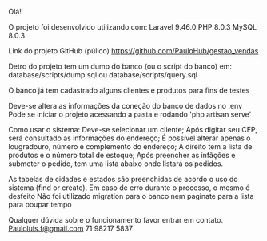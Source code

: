 Olá!

O projeto foi desenvolvido utilizando com:
Laravel 9.46.0
PHP 8.0.3
MySQL 8.0.3

Link do projeto GitHub (púlico)
https://github.com/PauloHub/gestao_vendas

Detro do projeto tem um dump do banco (ou o script do banco) em:
database/scripts/dump.sql ou database/scripts/query.sql

O banco já tem cadastrado alguns clientes e produtos para fins de testes

Deve-se altera as informações da coneção do banco de dados no .env
Pode se iniciar o projeto acessando a pasta e rodando 'php artisan serve'

Como usar o sistema:
	Deve-se selecionar um cliente;
	Após digitar seu CEP, será consultado as informações do endereço;
	É possível alterar apenas o lougradouro, número e complemento do endereço;
	A direito tem a lista de produtos e o número total de estoque;
	Após preencher as infãções e submeter o pedido, tem uma lista abaixo onde listará os pedidos.

As tabelas de cidades e estados são preenchidas de acordo o uso do sistema (find or create).
Em caso de erro durante o processo, o mesmo é desfeito
Não foi utilizado migration para o banco nem paginate para a lista para poupar tempo

Qualquer dúvida sobre o funcionamento favor entrar em contato.
Pauloluis.f@gmail.com
71 98217 5837
